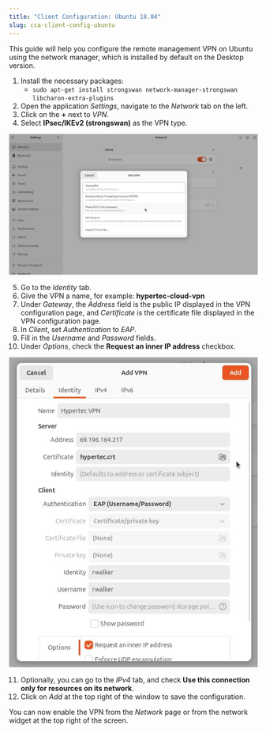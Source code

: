 ```yaml
---
title: "Client Configuration: Ubuntu 18.04"
slug: cca-client-config-ubuntu
---
```


This guide will help you configure the remote management VPN on Ubuntu using the network manager, which is installed by default on the Desktop version.

1. Install the necessary packages:
   - `sudo apt-get install strongswan network-manager-strongswan libcharon-extra-plugins`
1. Open the application *Settings*, navigate to the *Network* tab on the left.
1. Click on the **+** next to *VPN*.
1. Select **IPsec/IKEv2 (strongswan)** as the VPN type.

![VPN selection dialogue](/assets/Lx-1-Strongswan.png)

5. Go to the *Identity* tab.
5. Give the VPN a name, for example: **hypertec-cloud-vpn**
5. Under *Gateway*, the *Address* field is the public IP displayed in the VPN configuration page, and *Certificate* is the certificate file displayed in the VPN configuration page.
5. In *Client*, set *Authentication* to *EAP*.
5. Fill in the *Username* and *Password* fields.
5. Under *Options*, check the **Request an inner IP address** checkbox.

![VPN configuration page](/assets/Lx-2-Request-internal.png)

11. Optionally, you can go to the *IPv4* tab, and check **Use this connection only for resources on its network**.
11. Click on *Add* at the top right of the window to save the configuration.


You can now enable the VPN from the *Network* page or from the network widget at the top right of the screen.
